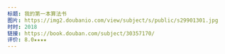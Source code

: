 ```yaml
---
标题: 我的第一本算法书
图片: https://img2.doubanio.com/view/subject/s/public/s29901301.jpg
时时: 2018
链接: https://book.douban.com/subject/30357170/
评价: 8.0★★★★
---
```

